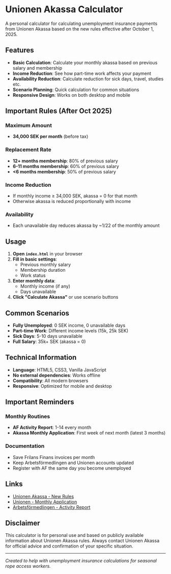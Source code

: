 # Unionen Akassa Calculator

A personal calculator for calculating unemployment insurance payments from Unionen Akassa based on the new rules effective after October 1, 2025.

## Features

- **Basic Calculation**: Calculate your monthly akassa based on previous salary and membership
- **Income Reduction**: See how part-time work affects your payment
- **Availability Reduction**: Calculate reduction for sick days, travel, studies etc.
- **Scenario Planning**: Quick calculation for common situations
- **Responsive Design**: Works on both desktop and mobile

## Important Rules (After Oct 2025)

### Maximum Amount
- **34,000 SEK per month** (before tax)

### Replacement Rate
- **12+ months membership**: 80% of previous salary
- **6-11 months membership**: 60% of previous salary  
- **<6 months membership**: 50% of previous salary

### Income Reduction
- If monthly income ≥ 34,000 SEK, akassa = 0 for that month
- Otherwise akassa is reduced proportionally with income

### Availability
- Each unavailable day reduces akassa by ~1/22 of the monthly amount

## Usage

1. **Open `index.html`** in your browser
2. **Fill in basic settings**:
   - Previous monthly salary
   - Membership duration
   - Work status
3. **Enter monthly data**:
   - Monthly income (if any)
   - Days unavailable
4. **Click "Calculate Akassa"** or use scenario buttons

## Common Scenarios

- **Fully Unemployed**: 0 SEK income, 0 unavailable days
- **Part-time Work**: Different income levels (15k, 25k SEK)
- **Sick Days**: 5-10 days unavailable
- **Full Salary**: 35k+ SEK (akassa = 0)

## Technical Information

- **Language**: HTML5, CSS3, Vanilla JavaScript
- **No external dependencies**: Works offline
- **Compatibility**: All modern browsers
- **Responsive**: Optimized for mobile and desktop

## Important Reminders

### Monthly Routines
- **AF Activity Report**: 1-14 every month
- **Akassa Monthly Application**: First week of next month (latest 3 months)

### Documentation
- Save Frilans Finans invoices per month
- Keep Arbetsförmedlingen and Unionen accounts updated
- Register with AF the same day you become unemployed

## Links

- [Unionen Akassa - New Rules](https://www.unionensakassa.se/nyheter/2025/03/nya-regler-for-a-kassa-fran-den-1-oktober/)
- [Unionen - Monthly Application](https://www.unionensakassa.se/nar-du-har-ersattning/sa-fyller-du-i-din-manadsansokan-eller-tidrapport/)
- [Arbetsförmedlingen - Activity Report](https://arbetsformedlingen.se/for-arbetssokande/arbetslos---vad-hander-nu/aktivitetsrapportera)

## Disclaimer

This calculator is for personal use and based on publicly available information about Unionen Akassa rules. Always contact Unionen Akassa for official advice and confirmation of your specific situation.

---

*Created to help with unemployment insurance calculations for seasonal rope access workers.*